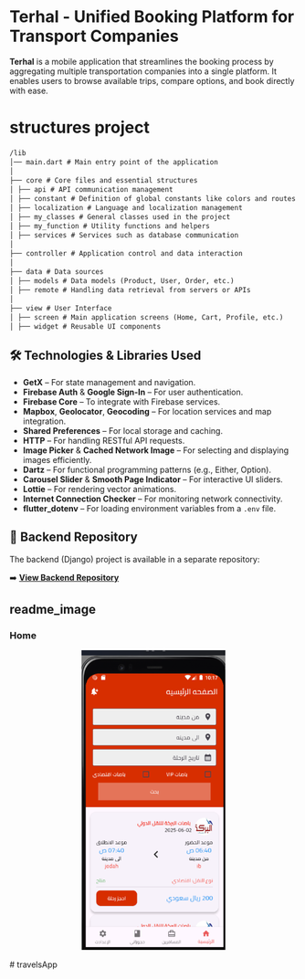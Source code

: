 # Terhal - Unified Booking Platform for Transport Companies

**Terhal** is a mobile application that streamlines the booking process by aggregating multiple transportation companies into a single platform. It enables users to browse available trips, compare options, and book directly with ease.

# structures project

```
/lib
│── main.dart # Main entry point of the application
│
├── core # Core files and essential structures
│ ├── api # API communication management
│ ├── constant # Definition of global constants like colors and routes
│ ├── localization # Language and localization management
│ ├── my_classes # General classes used in the project
│ ├── my_function # Utility functions and helpers
│ ├── services # Services such as database communication
│
├── controller # Application control and data interaction
│
├── data # Data sources
│ ├── models # Data models (Product, User, Order, etc.)
│ ├── remote # Handling data retrieval from servers or APIs
│
├── view # User Interface
│ ├── screen # Main application screens (Home, Cart, Profile, etc.)
│ ├── widget # Reusable UI components
```

## 🛠️ Technologies & Libraries Used

- **GetX** – For state management and navigation.
- **Firebase Auth** & **Google Sign-In** – For user authentication.
- **Firebase Core** – To integrate with Firebase services.
- **Mapbox**, **Geolocator**, **Geocoding** – For location services and map integration.
- **Shared Preferences** – For local storage and caching.
- **HTTP** – For handling RESTful API requests.
- **Image Picker** & **Cached Network Image** – For selecting and displaying images efficiently.
- **Dartz** – For functional programming patterns (e.g., Either, Option).
- **Carousel Slider** & **Smooth Page Indicator** – For interactive UI sliders.
- **Lottie** – For rendering vector animations.
- **Internet Connection Checker** – For monitoring network connectivity.
- **flutter_dotenv** – For loading environment variables from a `.env` file.

## 🔗 Backend Repository

The backend (Django) project is available in a separate repository:

➡️ **[View Backend Repository](https://github.com/almlyky/backend_django_travelApp.git)**

## readme_image

### Home

<p align="center">
  <img src="assets/image_readme/h1.png" width="50%" />
</p>
# travelsApp